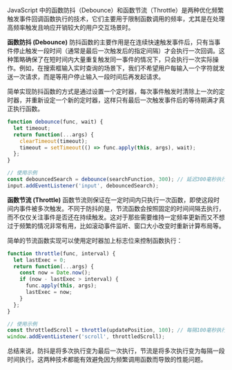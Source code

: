 JavaScript 中的函数防抖（Debounce）和函数节流（Throttle）是两种优化频繁触发事件回调函数执行的技术，它们主要用于限制函数调用的频率，尤其是在处理高频率触发且响应开销较大的用户交互场景时。

**函数防抖 (Debounce)**
防抖函数的主要作用是在连续快速触发事件后，只有当事件停止触发一段时间（通常是最后一次触发后的指定间隔）才会执行一次回调。这种策略确保了在短时间内大量重复触发同一事件的情况下，只会执行一次实际操作。例如，在搜索框输入实时查询的场景下，我们不希望用户每输入一个字符就发送一次请求，而是等用户停止输入一段时间后再发起请求。

简单实现防抖函数的方式是通过设置一个定时器，每次事件触发时清除上一次的定时器，并重新设定一个新的定时器，这样只有最后一次触发事件后的等待期满才真正执行函数。

```javascript
function debounce(func, wait) {
  let timeout;
  return function(...args) {
    clearTimeout(timeout);
    timeout = setTimeout(() => func.apply(this, args), wait);
  };
}

// 使用示例
const debouncedSearch = debounce(searchFunction, 300); // 延迟300毫秒执行
input.addEventListener('input', debouncedSearch);
```

**函数节流 (Throttle)**
函数节流则保证在一定时间内只执行一次函数，即使这段时间内事件被多次触发。不同于防抖的是，节流函数会按照固定的时间间隔去执行，而不仅仅关注事件是否还在持续触发。这对于那些需要维持一定频率更新而又不想过于频繁的情况非常有用，比如滚动事件监听、窗口大小改变时重新计算布局等。

简单的节流函数实现可以使用定时器加上标志位来控制函数执行：

```javascript
function throttle(func, interval) {
  let lastExec = 0;
  return function(...args) {
    const now = Date.now();
    if (now - lastExec > interval) {
      func.apply(this, args);
      lastExec = now;
    }
  };
}

// 使用示例
const throttledScroll = throttle(updatePosition, 100); // 每隔100毫秒执行一次
window.addEventListener('scroll', throttledScroll);
```

总结来说，防抖是将多次执行变为最后一次执行，节流是将多次执行变为每隔一段时间执行。这两种技术都能有效避免因为频繁调用函数而导致的性能问题。
